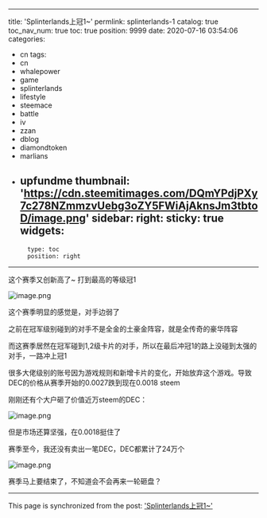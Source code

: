
---
title: 'Splinterlands上冠1~'
permlink: splinterlands-1
catalog: true
toc_nav_num: true
toc: true
position: 9999
date: 2020-07-16 03:54:06
categories:
- cn
tags:
- cn
- whalepower
- game
- splinterlands
- lifestyle
- steemace
- battle
- iv
- zzan
- dblog
- diamondtoken
- marlians
- upfundme
thumbnail: 'https://cdn.steemitimages.com/DQmYPdjPXy7c278NZmmzvUebg3oZY5FWiAjAknsJm3tbtoD/image.png'
sidebar:
    right:
        sticky: true
widgets:
    -
        type: toc
        position: right
---


这个赛季又创新高了~ 打到最高的等级冠1

![image.png](https://cdn.steemitimages.com/DQmYPdjPXy7c278NZmmzvUebg3oZY5FWiAjAknsJm3tbtoD/image.png)

这个赛季明显的感觉是，对手边弱了

之前在冠军级别碰到的对手不是全金的土豪金阵容，就是全传奇的豪华阵容

而这赛季居然在冠军碰到1,2级卡片的对手，所以在最后冲冠1的路上没碰到太强的对手，一路冲上冠1

很多大佬级别的账号因为游戏规则和新增卡片的变化，开始放弃这个游戏。导致DEC的价格从赛季开始的0.0027跌到现在0.0018 steem

刚刚还有个大户砸了价值近万steem的DEC：


![image.png](https://cdn.steemitimages.com/DQmSSbZvZciaUmfr7Smc8JGAHTR2UzWwbpWK8rZP8iWPRje/image.png)

但是市场还算坚强，在0.0018挺住了

赛季至今，我还没有卖出一笔DEC，DEC都累计了24万个

![image.png](https://cdn.steemitimages.com/DQmZMMmSzxZ8Y3m8tYZuxu2WA9i5g4G8KS1acZcnnQSWi9j/image.png)

赛季马上要结束了，不知道会不会再来一轮砸盘？

- - -

This page is synchronized from the post: ['Splinterlands上冠1~'](https://steemit.com/@ericet/splinterlands-1)
